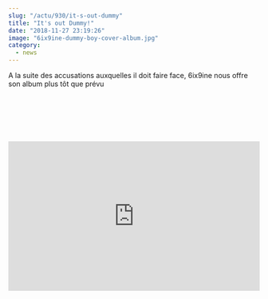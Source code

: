 ```yaml
--- 
slug: "/actu/930/it-s-out-dummy"
title: "It's out Dummy!"
date: "2018-11-27 23:19:26"
image: "6ix9ine-dummy-boy-cover-album.jpg"
category:
  - news
---
```

<p>A la suite des accusations auxquelles il doit faire face, 6ix9ine nous offre son album plus tôt que prévu</p>

<p> </p>

<p> </p>

<p> </p>
<iframe width="100%" height="300" scrolling="no" frameborder="no" allow="autoplay" src="https://w.soundcloud.com/player/?url=https%3A//api.soundcloud.com/playlists/652097895&color=%23ff5500&auto_play=false&hide_related=false&show_comments=true&show_user=true&show_reposts=false&show_teaser=true&visual=true"></iframe>